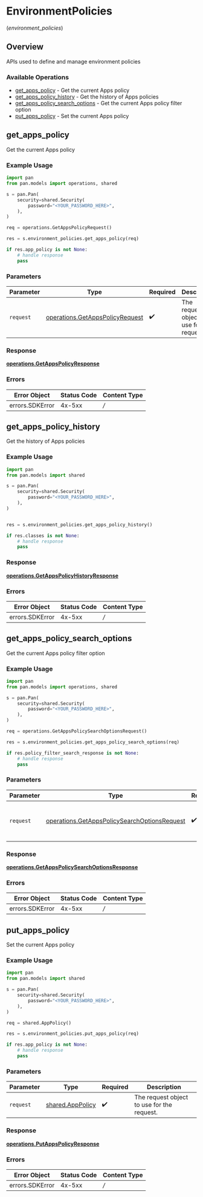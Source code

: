 # EnvironmentPolicies
(*environment_policies*)

## Overview

APIs used to  define and manage environment policies

### Available Operations

* [get_apps_policy](#get_apps_policy) - Get the current Apps policy
* [get_apps_policy_history](#get_apps_policy_history) - Get the history of Apps policies
* [get_apps_policy_search_options](#get_apps_policy_search_options) - Get the current Apps policy filter option
* [put_apps_policy](#put_apps_policy) - Set the current Apps policy

## get_apps_policy

Get the current Apps policy

### Example Usage

```python
import pan
from pan.models import operations, shared

s = pan.Pan(
    security=shared.Security(
        password="<YOUR_PASSWORD_HERE>",
    ),
)

req = operations.GetAppsPolicyRequest()

res = s.environment_policies.get_apps_policy(req)

if res.app_policy is not None:
    # handle response
    pass

```

### Parameters

| Parameter                                                                          | Type                                                                               | Required                                                                           | Description                                                                        |
| ---------------------------------------------------------------------------------- | ---------------------------------------------------------------------------------- | ---------------------------------------------------------------------------------- | ---------------------------------------------------------------------------------- |
| `request`                                                                          | [operations.GetAppsPolicyRequest](../../models/operations/getappspolicyrequest.md) | :heavy_check_mark:                                                                 | The request object to use for the request.                                         |


### Response

**[operations.GetAppsPolicyResponse](../../models/operations/getappspolicyresponse.md)**
### Errors

| Error Object    | Status Code     | Content Type    |
| --------------- | --------------- | --------------- |
| errors.SDKError | 4x-5xx          | */*             |

## get_apps_policy_history

Get the history of Apps policies

### Example Usage

```python
import pan
from pan.models import shared

s = pan.Pan(
    security=shared.Security(
        password="<YOUR_PASSWORD_HERE>",
    ),
)


res = s.environment_policies.get_apps_policy_history()

if res.classes is not None:
    # handle response
    pass

```


### Response

**[operations.GetAppsPolicyHistoryResponse](../../models/operations/getappspolicyhistoryresponse.md)**
### Errors

| Error Object    | Status Code     | Content Type    |
| --------------- | --------------- | --------------- |
| errors.SDKError | 4x-5xx          | */*             |

## get_apps_policy_search_options

Get the current Apps policy filter option

### Example Usage

```python
import pan
from pan.models import operations, shared

s = pan.Pan(
    security=shared.Security(
        password="<YOUR_PASSWORD_HERE>",
    ),
)

req = operations.GetAppsPolicySearchOptionsRequest()

res = s.environment_policies.get_apps_policy_search_options(req)

if res.policy_filter_search_response is not None:
    # handle response
    pass

```

### Parameters

| Parameter                                                                                                    | Type                                                                                                         | Required                                                                                                     | Description                                                                                                  |
| ------------------------------------------------------------------------------------------------------------ | ------------------------------------------------------------------------------------------------------------ | ------------------------------------------------------------------------------------------------------------ | ------------------------------------------------------------------------------------------------------------ |
| `request`                                                                                                    | [operations.GetAppsPolicySearchOptionsRequest](../../models/operations/getappspolicysearchoptionsrequest.md) | :heavy_check_mark:                                                                                           | The request object to use for the request.                                                                   |


### Response

**[operations.GetAppsPolicySearchOptionsResponse](../../models/operations/getappspolicysearchoptionsresponse.md)**
### Errors

| Error Object    | Status Code     | Content Type    |
| --------------- | --------------- | --------------- |
| errors.SDKError | 4x-5xx          | */*             |

## put_apps_policy

Set the current Apps policy

### Example Usage

```python
import pan
from pan.models import shared

s = pan.Pan(
    security=shared.Security(
        password="<YOUR_PASSWORD_HERE>",
    ),
)

req = shared.AppPolicy()

res = s.environment_policies.put_apps_policy(req)

if res.app_policy is not None:
    # handle response
    pass

```

### Parameters

| Parameter                                            | Type                                                 | Required                                             | Description                                          |
| ---------------------------------------------------- | ---------------------------------------------------- | ---------------------------------------------------- | ---------------------------------------------------- |
| `request`                                            | [shared.AppPolicy](../../models/shared/apppolicy.md) | :heavy_check_mark:                                   | The request object to use for the request.           |


### Response

**[operations.PutAppsPolicyResponse](../../models/operations/putappspolicyresponse.md)**
### Errors

| Error Object    | Status Code     | Content Type    |
| --------------- | --------------- | --------------- |
| errors.SDKError | 4x-5xx          | */*             |
